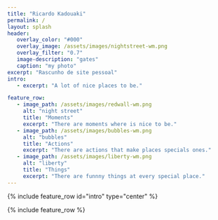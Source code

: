 ```yaml
---
title: "Ricardo Kadouaki"
permalink: /
layout: splash 
header: 
   overlay_color: "#000"
   overlay_image: /assets/images/nightstreet-wm.png  
   overlay_filter: "0.7"
   image-description: "gates" 
   caption: "my photo"
excerpt: "Rascunho de site pessoal"
intro: 
   - excerpt: "A lot of nice places to be."

feature_row:
   - image_path: /assets/images/redwall-wm.png
     alt: "night street"
     title: "Moments"
     excerpt: "There are moments where is nice to be."
   - image_path: /assets/images/bubbles-wm.png
     alt: "bubbles"
     title: "Actions"
     excerpt: "There are actions that make places specials ones."
   - image_path: /assets/images/liberty-wm.png
     alt: "liberty"
     title: "Things"
     excerpt: "There are funnny things at every special place."
---
```


{% include feature_row id="intro" type="center" %}

{% include feature_row %}


